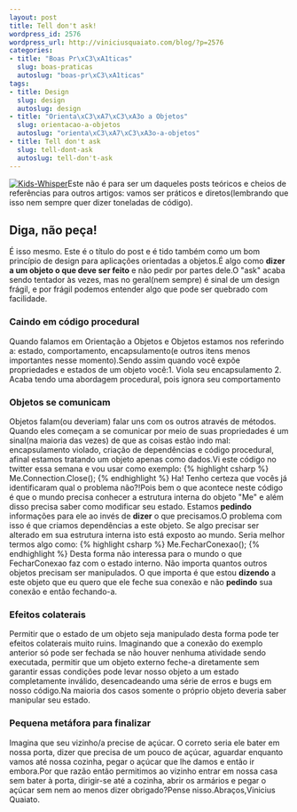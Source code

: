 ```yaml
--- 
layout: post
title: Tell don't ask!
wordpress_id: 2576
wordpress_url: http://viniciusquaiato.com/blog/?p=2576
categories: 
- title: "Boas Pr\xC3\xA1ticas"
  slug: boas-praticas
  autoslug: "boas-pr\xC3\xA1ticas"
tags: 
- title: Design
  slug: design
  autoslug: design
- title: "Orienta\xC3\xA7\xC3\xA3o a Objetos"
  slug: orientacao-a-objetos
  autoslug: "orienta\xC3\xA7\xC3\xA3o-a-objetos"
- title: Tell don't ask
  slug: tell-dont-ask
  autoslug: tell-don't-ask
---
```

[![](http://viniciusquaiato.com/blog/wp-content/uploads/2010/12/Kids-Whisper-150x150.jpg "Kids-Whisper")](http://viniciusquaiato.com/blog/wp-content/uploads/2010/12/Kids-Whisper.jpg)Este não é para ser um daqueles posts teóricos e cheios de referências para outros artigos: vamos ser práticos e diretos(lembrando que isso nem sempre quer dizer toneladas de código).

## Diga, não peça!
É isso mesmo. Este é o título do post e é tido também como um bom princípio de design para aplicações orientadas a objetos.É algo como **dizer a um objeto o que deve ser feito** e não pedir por partes dele.O "ask" acaba sendo tentador às vezes, mas no geral(nem sempre) é sinal de um design frágil, e por frágil podemos entender algo que pode ser quebrado com facilidade.

### Caindo em código procedural
Quando falamos em Orientação a Objetos e Objetos estamos nos referindo a: estado, comportamento, encapsulamento(e outros itens menos importantes nesse momento).Sendo assim quando você expõe propriedades e estados de um objeto você:1. Viola seu encapsulamento
2. Acaba tendo uma abordagem procedural, pois ignora seu comportamento


### Objetos se comunicam
Objetos falam(ou deveriam) falar uns com os outros através de métodos. Quando eles começam a se comunicar por meio de suas propriedades é um sinal(na maioria das vezes) de que as coisas estão indo mal: encapsulamento violado, criação de dependências e código procedural, afinal estamos tratando um objeto apenas como dados.Vi este código no twitter essa semana e vou usar como exemplo:
{% highlight csharp %}
Me.Connection.Close();
{% endhighlight %}
Ha! Tenho certeza que vocês já identificaram qual o problema não?!Pois bem o que acontece neste código é que o mundo precisa conhecer a estrutura interna do objeto "Me" e além disso precisa saber como modificar seu estado. Estamos **pedindo** informações para ele ao invés de **dizer** o que precisamos.O problema com isso é que criamos dependências a este objeto. Se algo precisar ser alterado em sua estrutura interna isto está exposto ao mundo. Seria melhor termos algo como:
{% highlight csharp %}
Me.FecharConexao();
{% endhighlight %}
Desta forma não interessa para o mundo o que FecharConexao faz com o estado interno. Não importa quantos outros objetos precisam ser manipulados. O que importa é que estou **dizendo** a este objeto que eu quero que ele feche sua conexão e não **pedindo** sua conexão e então fechando-a.

### Efeitos colaterais
Permitir que o estado de um objeto seja manipulado desta forma pode ter efeitos colaterais muito ruins. Imaginando que a conexão do exemplo anterior só pode ser fechada se não houver nenhuma atividade sendo executada, permitir que um objeto externo feche-a diretamente sem garantir essas condições pode levar nosso objeto a um estado completamente inválido, desencadeando uma série de erros e bugs em nosso código.Na maioria dos casos somente o próprio objeto deveria saber manipular seu estado.

### Pequena metáfora para finalizar
Imagina que seu vizinho/a precise de açúcar. O correto seria ele bater em nossa porta, dizer que precisa de um pouco de açúcar, aguardar enquanto vamos até nossa cozinha, pegar o açúcar que lhe damos e então ir embora.Por que razão então permitimos ao vizinho entrar em nossa casa sem bater à porta, dirigir-se até a cozinha, abrir os armários e pegar o açúcar sem nem ao menos dizer obrigado?Pense nisso.Abraços,Vinicius Quaiato.
